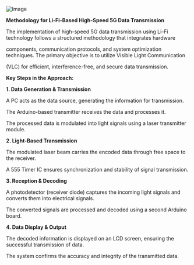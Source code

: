 ![Image](https://github.com/user-attachments/assets/6c4c6e96-d2a9-4fce-9ce5-3debc7779408)


**Methodology for Li-Fi-Based High-Speed 5G Data Transmission**

The implementation of high-speed 5G data transmission using Li-Fi technology follows a structured methodology that integrates hardware 

components, communication protocols, and system optimization techniques. The primary objective is to utilize Visible Light Communication 

(VLC) for efficient, interference-free, and secure data transmission.

**Key Steps in the Approach:**

**1. Data Generation & Transmission**

A PC acts as the data source, generating the information for transmission.

The Arduino-based transmitter receives the data and processes it.

The processed data is modulated into light signals using a laser transmitter module.

**2. Light-Based Transmission**

The modulated laser beam carries the encoded data through free space to the receiver.

A 555 Timer IC ensures synchronization and stability of signal transmission.

**3. Reception & Decoding**

A photodetector (receiver diode) captures the incoming light signals and converts them into electrical signals.

The converted signals are processed and decoded using a second Arduino board.

**4. Data Display & Output**

The decoded information is displayed on an LCD screen, ensuring the successful transmission of data.

The system confirms the accuracy and integrity of the transmitted data.

